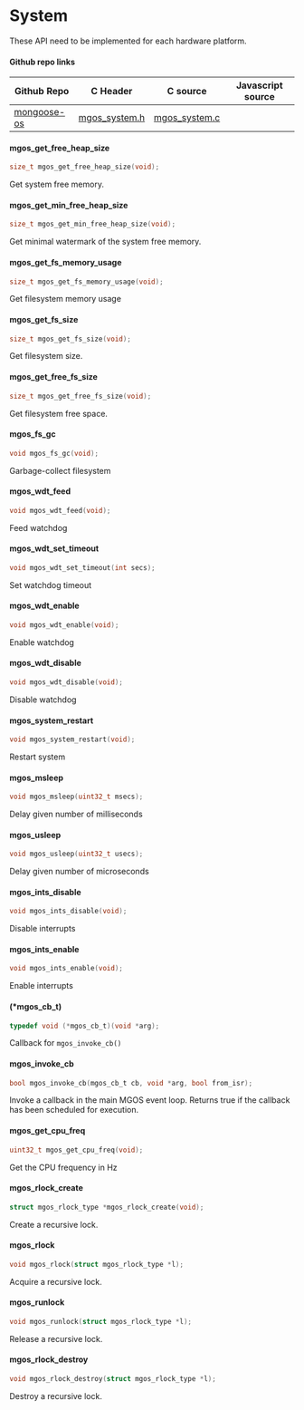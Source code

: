 
# System

These API need to be implemented for each hardware platform.
 
#### Github repo links
| Github Repo | C Header | C source  | Javascript source |
| ----------- | -------- | --------  | ----------------- |
| [mongoose-os](https://github.com/cesanta/mongoose-os/tree/master/fw)  | [mgos_system.h](https://github.com/cesanta/mongoose-os/tree/master/fw/include/mgos_system.h) | [mgos_system.c](https://github.com/cesanta/mongoose-os/tree/master/fw/src/mgos_system.c) |          |

#### mgos_get_free_heap_size

```c
size_t mgos_get_free_heap_size(void);
```
 Get system free memory. 
#### mgos_get_min_free_heap_size

```c
size_t mgos_get_min_free_heap_size(void);
```
 Get minimal watermark of the system free memory. 
#### mgos_get_fs_memory_usage

```c
size_t mgos_get_fs_memory_usage(void);
```
 Get filesystem memory usage 
#### mgos_get_fs_size

```c
size_t mgos_get_fs_size(void);
```
 Get filesystem size. 
#### mgos_get_free_fs_size

```c
size_t mgos_get_free_fs_size(void);
```
 Get filesystem free space. 
#### mgos_fs_gc

```c
void mgos_fs_gc(void);
```
 Garbage-collect filesystem 
#### mgos_wdt_feed

```c
void mgos_wdt_feed(void);
```
 Feed watchdog 
#### mgos_wdt_set_timeout

```c
void mgos_wdt_set_timeout(int secs);
```
 Set watchdog timeout
#### mgos_wdt_enable

```c
void mgos_wdt_enable(void);
```
 Enable watchdog 
#### mgos_wdt_disable

```c
void mgos_wdt_disable(void);
```
 Disable watchdog 
#### mgos_system_restart

```c
void mgos_system_restart(void);
```
 Restart system 
#### mgos_msleep

```c
void mgos_msleep(uint32_t msecs);
```
 Delay given number of milliseconds 
#### mgos_usleep

```c
void mgos_usleep(uint32_t usecs);
```
 Delay given number of microseconds 
#### mgos_ints_disable

```c
void mgos_ints_disable(void);
```
 Disable interrupts 
#### mgos_ints_enable

```c
void mgos_ints_enable(void);
```
 Enable interrupts 
#### (*mgos_cb_t)

```c
typedef void (*mgos_cb_t)(void *arg);
```
 Callback for `mgos_invoke_cb()` 
#### mgos_invoke_cb

```c
bool mgos_invoke_cb(mgos_cb_t cb, void *arg, bool from_isr);
```

Invoke a callback in the main MGOS event loop.
Returns true if the callback has been scheduled for execution.
 
#### mgos_get_cpu_freq

```c
uint32_t mgos_get_cpu_freq(void);
```
 Get the CPU frequency in Hz 
#### mgos_rlock_create

```c
struct mgos_rlock_type *mgos_rlock_create(void);
```
 Create a recursive lock. 
#### mgos_rlock

```c
void mgos_rlock(struct mgos_rlock_type *l);
```
 Acquire a recursive lock. 
#### mgos_runlock

```c
void mgos_runlock(struct mgos_rlock_type *l);
```
 Release a recursive lock. 
#### mgos_rlock_destroy

```c
void mgos_rlock_destroy(struct mgos_rlock_type *l);
```
 Destroy a recursive lock. 
